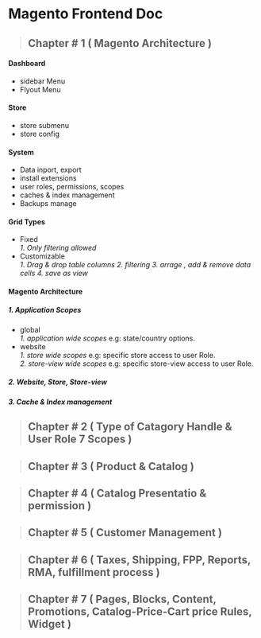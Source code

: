 # Magento Frontend Doc


>##  Chapter # 1 ( Magento Architecture )
#### Dashboard
  - sidebar Menu 
  - Flyout Menu 
#### Store
  - store submenu
  - store config
#### System
  - Data inport, export
  - install extensions
  - user roles, permissions, scopes
  - caches & index management
  - Backups manage
  
#### Grid Types
  - Fixed <br/>
    _1. Only filtering allowed_
  - Customizable <br/>
    _1. Drag & drop table columns_
    _2. filtering_
    _3. arrage , add & remove data cells_
    _4. save as view_

#### Magento Architecture
  ##### 1. Application Scopes
  - global <br/>
    _1. application wide scopes_ e.g: state/country options.
  - website <br/>
    _1. store wide scopes_ e.g: specific store access to user Role.<br/>
    _2. store-view wide scopes_ e.g: specific store-view access to user Role.
  ##### 2. Website, Store, Store-view
  ##### 3. Cache & Index management



>##  Chapter # 2 ( Type of Catagory Handle & User Role 7 Scopes )

>##  Chapter # 3 ( Product & Catalog )

>##  Chapter # 4 ( Catalog Presentatio & permission )

>##  Chapter # 5 ( Customer Management )

>##  Chapter # 6 ( Taxes, Shipping, FPP, Reports, RMA, fulfillment process )

>##  Chapter # 7 ( Pages, Blocks, Content, Promotions, Catalog-Price-Cart price Rules, Widget )


